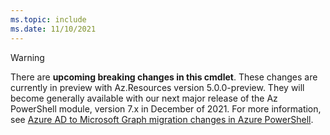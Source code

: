 ```yaml
---
ms.topic: include
ms.date: 11/10/2021
---
```


> [!WARNING]
> There are **upcoming breaking changes in this cmdlet**. These changes are currently in preview
> with Az.Resources version 5.0.0-preview. They will become generally available with our next major
> release of the Az PowerShell module, version 7.x in December of 2021. For more information, see
> [Azure AD to Microsoft Graph migration changes in Azure PowerShell](/powershell/azure/azps-msgraph-migration-changes).
